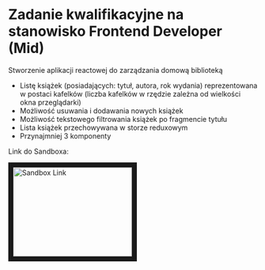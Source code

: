 # Zadanie kwalifikacyjne na stanowisko Frontend Developer (Mid)

Stworzenie aplikacji reactowej do zarządzania domową biblioteką
* Listę książek (posiadających: tytuł, autora, rok wydania) reprezentowana w postaci kafelków (liczba kafelków w rzędzie zależna od wielkości okna przeglądarki)
* Możliwość usuwania i dodawania nowych książek
* Możliwość tekstowego filtrowania książek po fragmencie tytułu
* Lista książek przechowywana w storze reduxowym
* Przynajmniej 3 komponenty

Link do Sandboxa:

<a href="https://codesandbox.io/s/zadanie-kwalifikacyjne-1-fmf4s?file=/src/App.tsx" target="_blank"><img src="https://avatars2.githubusercontent.com/u/32880324?s=200&v=4" 
alt="Sandbox Link" width="240" height="180" border="10" /></a>
